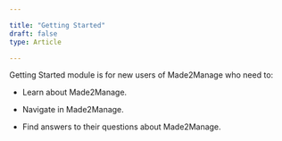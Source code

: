 ```yaml
---

title: "Getting Started"
draft: false
type: Article

---
```


Getting Started module is for new users of Made2Manage who need to:

- Learn about Made2Manage.

- Navigate in Made2Manage.

- Find answers to their questions about Made2Manage.